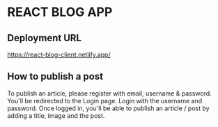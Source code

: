 # REACT BLOG APP

## Deployment URL

https://react-blog-client.netlify.app/

## How to publish a post

To publish an article, please register with email, username & password. You'll be redirected to the Login page. Login with the username and password. Once logged in, you'll be able to publish an article / post by adding a title, image and the post.
